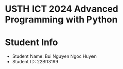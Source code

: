 USTH ICT 2024 Advanced Programming with Python
=====================================================
Student Info
=========================

* Student Name: Bui Nguyen Ngoc Huyen
* Student ID: 22BI13199

